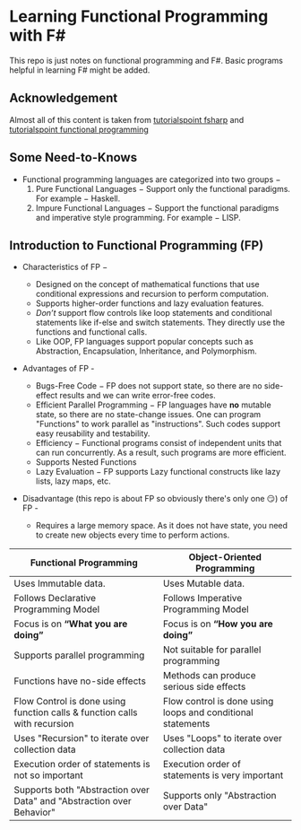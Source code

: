 # Learning Functional Programming with F#
This repo is just notes on functional programming and F#. Basic programs helpful in learning F# might be added.

## Acknowledgement
Almost all of this content is taken from [tutorialspoint fsharp](https://www.tutorialspoint.com/fsharp/index.htm) and [tutorialspoint functional programming](https://www.tutorialspoint.com/functional_programming/index.htm)

## Some Need-to-Knows
- Functional programming languages are categorized into two groups −
  1. Pure Functional Languages − Support only the functional paradigms. For example − Haskell.
  2. Impure Functional Languages − Support the functional paradigms and imperative style programming. For example − LISP.

## Introduction to Functional Programming (FP)
- Characteristics of FP −
  - Designed on the concept of mathematical functions that use conditional expressions and recursion to perform computation.
  - Supports higher-order functions and lazy evaluation features.
  - *Don’t* support flow controls like loop statements and conditional statements like if-else and switch statements. They directly use the functions and functional calls.
  - Like OOP, FP languages support popular concepts such as Abstraction, Encapsulation, Inheritance, and Polymorphism.

- Advantages of FP -
  - Bugs-Free Code − FP does not support state, so there are no side-effect results and we can write error-free codes.
  - Efficient Parallel Programming − FP languages have **no** mutable state, so there are no state-change issues. One can program "Functions" to work parallel as "instructions". Such codes support easy reusability and testability.
  - Efficiency − Functional programs consist of independent units that can run concurrently. As a result, such programs are more efficient.
  - Supports Nested Functions
  - Lazy Evaluation − FP supports Lazy functional constructs like lazy lists, lazy maps, etc.

- Disadvantage (this repo is about FP so obviously there's only one :smirk:) of FP -
  - Requires a large memory space. As it does not have state, you need to create new objects every time to perform actions.
  
Functional Programming | Object-Oriented Programming
---|---
Uses Immutable data. | Uses Mutable data.
Follows Declarative Programming Model | Follows Imperative Programming Model
Focus is on **“What you are doing”** | Focus is on **“How you are doing”**
Supports parallel programming | Not suitable for parallel programming
Functions have no-side effects | Methods can produce serious side effects
Flow Control is done using function calls & function calls with recursion | Flow control is done using loops and conditional statements
Uses "Recursion" to iterate over collection data	| Uses "Loops" to iterate over collection data
Execution order of statements is not so important |	Execution order of statements is very important
Supports both "Abstraction over Data" and "Abstraction over Behavior" |	Supports only "Abstraction over Data"

